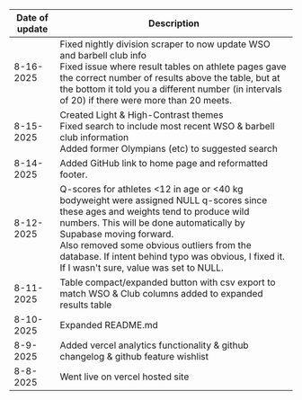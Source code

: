 | Date of update | Description |
| -------------- | ----------- |
| 8-16-2025      | Fixed nightly division scraper to now update WSO and barbell club info <br> Fixed issue where result tables on athlete pages gave the correct number of results above the table, but at the bottom it told you a different number (in intervals of 20) if there were more than 20 meets. |
| 8-15-2025      | Created Light & High-Contrast themes <br> Fixed search to include most recent WSO & barbell club information <br> Added former Olympians (etc) to suggested search |
| 8-14-2025      | Added GitHub link to home page and reformatted footer. |
| 8-12-2025      | Q-scores for athletes <12 in age or <40 kg bodyweight were assigned NULL q-scores since these ages and weights tend to produce wild numbers. This will be done automatically by Supabase moving forward. <br> Also removed some obvious outliers from the database. If intent behind typo was obvious, I fixed it. If I wasn't sure, value was set to NULL. |
| 8-11-2025      | Table compact/expanded button with csv export to match WSO & Club columns added to expanded results table |
| 8-10-2025      | Expanded README.md |
| 8-9-2025       | Added vercel analytics functionality & github changelog & github feature wishlist |
| 8-8-2025       | Went live on vercel hosted site   |
